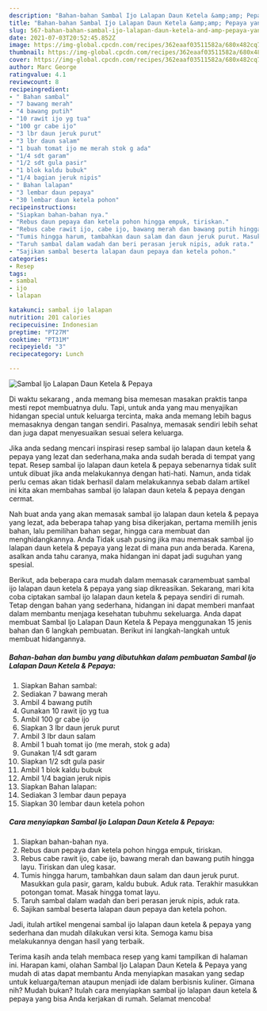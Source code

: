 ```yaml
---
description: "Bahan-bahan Sambal Ijo Lalapan Daun Ketela &amp;amp; Pepaya yang enak dan Mudah Dibuat"
title: "Bahan-bahan Sambal Ijo Lalapan Daun Ketela &amp;amp; Pepaya yang enak dan Mudah Dibuat"
slug: 567-bahan-bahan-sambal-ijo-lalapan-daun-ketela-and-amp-pepaya-yang-enak-dan-mudah-dibuat
date: 2021-07-03T20:52:45.852Z
image: https://img-global.cpcdn.com/recipes/362eaaf03511582a/680x482cq70/sambal-ijo-lalapan-daun-ketela-pepaya-foto-resep-utama.jpg
thumbnail: https://img-global.cpcdn.com/recipes/362eaaf03511582a/680x482cq70/sambal-ijo-lalapan-daun-ketela-pepaya-foto-resep-utama.jpg
cover: https://img-global.cpcdn.com/recipes/362eaaf03511582a/680x482cq70/sambal-ijo-lalapan-daun-ketela-pepaya-foto-resep-utama.jpg
author: Marc George
ratingvalue: 4.1
reviewcount: 8
recipeingredient:
- " Bahan sambal"
- "7 bawang merah"
- "4 bawang putih"
- "10 rawit ijo yg tua"
- "100 gr cabe ijo"
- "3 lbr daun jeruk purut"
- "3 lbr daun salam"
- "1 buah tomat ijo me merah stok g ada"
- "1/4 sdt garam"
- "1/2 sdt gula pasir"
- "1 blok kaldu bubuk"
- "1/4 bagian jeruk nipis"
- " Bahan lalapan"
- "3 lembar daun pepaya"
- "30 lembar daun ketela pohon"
recipeinstructions:
- "Siapkan bahan-bahan nya."
- "Rebus daun pepaya dan ketela pohon hingga empuk, tiriskan."
- "Rebus cabe rawit ijo, cabe ijo, bawang merah dan bawang putih hingga layu. Tiriskan dan uleg kasar."
- "Tumis hingga harum, tambahkan daun salam dan daun jeruk purut. Masukkan gula pasir, garam, kaldu bubuk. Aduk rata. Terakhir masukkan potongan tomat. Masak hingga tomat layu."
- "Taruh sambal dalam wadah dan beri perasan jeruk nipis, aduk rata."
- "Sajikan sambal beserta lalapan daun pepaya dan ketela pohon."
categories:
- Resep
tags:
- sambal
- ijo
- lalapan

katakunci: sambal ijo lalapan 
nutrition: 201 calories
recipecuisine: Indonesian
preptime: "PT27M"
cooktime: "PT31M"
recipeyield: "3"
recipecategory: Lunch

---
```



![Sambal Ijo Lalapan Daun Ketela &amp; Pepaya](https://img-global.cpcdn.com/recipes/362eaaf03511582a/680x482cq70/sambal-ijo-lalapan-daun-ketela-pepaya-foto-resep-utama.jpg)

Di waktu  sekarang , anda memang bisa memesan masakan praktis tanpa mesti repot membuatnya dulu. Tapi, untuk anda yang mau menyajikan hidangan special untuk keluarga tercinta, maka anda memang lebih bagus memasaknya dengan tangan sendiri. Pasalnya, memasak sendiri lebih sehat dan juga dapat menyesuaikan sesuai selera keluarga.

Jika anda sedang mencari inspirasi resep sambal ijo lalapan daun ketela &amp; pepaya yang lezat dan sederhana,maka anda sudah berada di tempat yang tepat. Resep sambal ijo lalapan daun ketela &amp; pepaya  sebenarnya tidak sulit untuk dibuat jika anda melakukannya dengan hati-hati. Namun, anda tidak perlu cemas akan tidak berhasil dalam melakukannya 
sebab dalam artikel ini kita akan membahas sambal ijo lalapan daun ketela &amp; pepaya dengan cermat.  



Nah buat anda yang akan memasak sambal ijo lalapan daun ketela &amp; pepaya yang lezat, ada beberapa tahap yang bisa dikerjakan, pertama memilih jenis bahan, lalu pemilihan bahan segar, hingga cara membuat dan menghidangkannya. Anda Tidak usah pusing jika mau memasak sambal ijo lalapan daun ketela &amp; pepaya yang lezat di mana pun anda berada. Karena, asalkan anda  tahu caranya, maka hidangan ini dapat jadi suguhan yang spesial.

Berikut, ada beberapa cara mudah dalam memasak caramembuat sambal ijo lalapan daun ketela &amp; pepaya yang siap dikreasikan. Sekarang, mari kita coba ciptakan sambal ijo lalapan daun ketela &amp; pepaya sendiri di rumah. Tetap dengan bahan yang sederhana, hidangan ini dapat memberi manfaat dalam membantu menjaga kesehatan tubuhmu sekeluarga. Anda dapat membuat Sambal Ijo Lalapan Daun Ketela &amp; Pepaya menggunakan 15 jenis bahan dan 6 langkah pembuatan. Berikut ini langkah-langkah untuk membuat hidangannya.

<!--inarticleads1-->

##### Bahan-bahan dan bumbu yang dibutuhkan dalam pembuatan Sambal Ijo Lalapan Daun Ketela &amp; Pepaya:

1. Siapkan  Bahan sambal:
1. Sediakan 7 bawang merah
1. Ambil 4 bawang putih
1. Gunakan 10 rawit ijo yg tua
1. Ambil 100 gr cabe ijo
1. Siapkan 3 lbr daun jeruk purut
1. Ambil 3 lbr daun salam
1. Ambil 1 buah tomat ijo (me merah, stok g ada)
1. Gunakan 1/4 sdt garam
1. Siapkan 1/2 sdt gula pasir
1. Ambil 1 blok kaldu bubuk
1. Ambil 1/4 bagian jeruk nipis
1. Siapkan  Bahan lalapan:
1. Sediakan 3 lembar daun pepaya
1. Siapkan 30 lembar daun ketela pohon




<!--inarticleads2-->

##### Cara menyiapkan Sambal Ijo Lalapan Daun Ketela &amp; Pepaya:

1. Siapkan bahan-bahan nya.
1. Rebus daun pepaya dan ketela pohon hingga empuk, tiriskan.
1. Rebus cabe rawit ijo, cabe ijo, bawang merah dan bawang putih hingga layu. Tiriskan dan uleg kasar.
1. Tumis hingga harum, tambahkan daun salam dan daun jeruk purut. Masukkan gula pasir, garam, kaldu bubuk. Aduk rata. Terakhir masukkan potongan tomat. Masak hingga tomat layu.
1. Taruh sambal dalam wadah dan beri perasan jeruk nipis, aduk rata.
1. Sajikan sambal beserta lalapan daun pepaya dan ketela pohon.




Jadi, itulah artikel mengenai  sambal ijo lalapan daun ketela &amp; pepaya  yang sederhana dan mudah dilakukan versi kita. Semoga kamu bisa melakukannya dengan hasil yang terbaik. 

Terima kasih anda telah membaca resep yang kami tampilkan di halaman ini. Harapan kami, olahan  Sambal Ijo Lalapan Daun Ketela &amp; Pepaya yang mudah di atas dapat membantu Anda menyiapkan masakan yang sedap untuk keluarga/teman ataupun menjadi ide dalam berbisnis kuliner. Gimana nih? Mudah bukan? Itulah cara menyiapkan sambal ijo lalapan daun ketela &amp; pepaya yang bisa Anda kerjakan di rumah. Selamat mencoba!

